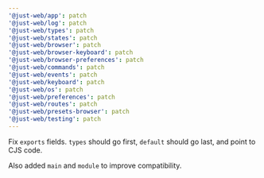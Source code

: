 ```yaml
---
'@just-web/app': patch
'@just-web/log': patch
'@just-web/types': patch
'@just-web/states': patch
'@just-web/browser': patch
'@just-web/browser-keyboard': patch
'@just-web/browser-preferences': patch
'@just-web/commands': patch
'@just-web/events': patch
'@just-web/keyboard': patch
'@just-web/os': patch
'@just-web/preferences': patch
'@just-web/routes': patch
'@just-web/presets-browser': patch
'@just-web/testing': patch
---
```


Fix `exports` fields.
`types` should go first,
`default` should go last, and point to CJS code.

Also added `main` and `module` to improve compatibility.
